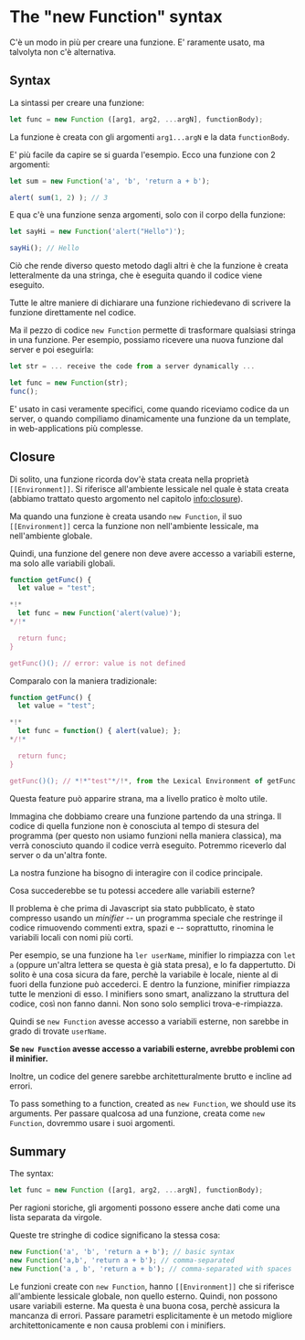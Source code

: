 
# The "new Function" syntax

C'è un modo in più per creare una funzione. E' raramente usato, ma talvolyta non c'è alternativa.

## Syntax

La sintassi per creare una funzione:

```js
let func = new Function ([arg1, arg2, ...argN], functionBody);
```

La funzione è creata con gli argomenti `arg1...argN` e la data `functionBody`.

E' più facile da capire se si guarda l'esempio. Ecco una funzione con 2 argomenti:

```js run
let sum = new Function('a', 'b', 'return a + b');

alert( sum(1, 2) ); // 3
```

E qua c'è una funzione senza argomenti, solo con il corpo della funzione:

```js run
let sayHi = new Function('alert("Hello")');

sayHi(); // Hello
```

Ciò che rende diverso questo metodo dagli altri è che la funzione è creata letteralmente da una stringa, che è eseguita quando il codice viene eseguito.

Tutte le altre maniere di dichiarare una funzione richiedevano di scrivere la funzione direttamente nel codice.

Ma il pezzo di codice `new Function` permette di trasformare qualsiasi stringa in una funzione. Per esempio, possiamo ricevere una nuova funzione dal server e poi eseguirla:

```js
let str = ... receive the code from a server dynamically ...

let func = new Function(str);
func();
```

E' usato in casi veramente specifici, come quando riceviamo codice da un server, o quando compiliamo dinamicamente una funzione da un template, in web-applications più complesse.

## Closure

Di solito, una funzione ricorda dov'è stata creata nella proprietà `[[Environment]]`. Si riferisce all'ambiente lessicale nel quale è stata creata (abbiamo trattato questo argomento nel capitolo <info:closure>).

Ma quando una funzione è creata usando `new Function`, il suo `[[Environment]]` cerca la funzione non nell'ambiente lessicale, ma nell'ambiente globale.

Quindi, una funzione del genere non deve avere accesso a variabili esterne, ma solo alle variabili globali.

```js run
function getFunc() {
  let value = "test";

*!*
  let func = new Function('alert(value)');
*/!*

  return func;
}

getFunc()(); // error: value is not defined
```

Comparalo con la maniera tradizionale:

```js run
function getFunc() {
  let value = "test";

*!*
  let func = function() { alert(value); };
*/!*

  return func;
}

getFunc()(); // *!*"test"*/!*, from the Lexical Environment of getFunc
```

Questa feature può apparire strana, ma a livello pratico è molto utile.

Immagina che dobbiamo creare una funzione partendo da una stringa. Il codice di quella funzione non è conosciuta al tempo di stesura del programma (per questo non usiamo funzioni nella maniera classica), ma verrà conosciuto quando il codice verrà eseguito. Potremmo riceverlo dal server o da un'altra fonte.

La nostra funzione ha bisogno di interagire con il codice principale.

Cosa succederebbe se tu potessi accedere alle variabili esterne?

Il problema è che prima di Javascript sia stato pubblicato, è stato compresso usando un *minifier* -- un programma speciale che restringe il codice rimuovendo commenti extra, spazi e -- soprattutto, rinomina le variabili locali con nomi più corti.

Per esempio, se una funzione ha `ler userName`, minifier lo rimpiazza con `let a` (oppure un'altra lettera se questa è già stata presa), e lo fa dappertutto. Di solito è una cosa sicura da fare, perchè la variabile è locale, niente al di fuori della funzione può accederci. E dentro la funzione, minifier rimpiazza tutte le menzioni di esso. I minifiers sono smart, analizzano la struttura del codice, così non fanno danni. Non sono solo semplici trova-e-rimpiazza.

Quindi se `new Function` avesse accesso a variabili esterne, non sarebbe in grado di trovate `userName`.

**Se `new Function` avesse accesso a variabili esterne, avrebbe problemi con il minifier.**

Inoltre, un codice del genere sarebbe architetturalmente brutto e incline ad errori.

To pass something to a function, created as `new Function`, we should use its arguments.
Per passare qualcosa ad una funzione, creata come `new Function`, dovremmo usare i suoi argomenti.

## Summary

The syntax:

```js
let func = new Function ([arg1, arg2, ...argN], functionBody);
```

Per ragioni storiche, gli argomenti possono essere anche dati come una lista separata da virgole.

Queste tre stringhe di codice significano la stessa cosa:

```js
new Function('a', 'b', 'return a + b'); // basic syntax
new Function('a,b', 'return a + b'); // comma-separated
new Function('a , b', 'return a + b'); // comma-separated with spaces
```

Le funzioni create con `new Function`, hanno `[[Environment]]` che si riferisce all'ambiente lessicale globale, non quello esterno. Quindi, non possono usare variabili esterne. Ma questa è una buona cosa, perchè assicura la mancanza di errori. Passare parametri esplicitamente è un metodo migliore architettonicamente e non causa problemi con i minifiers.

